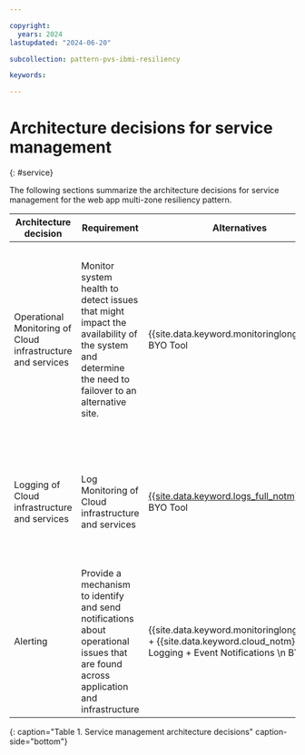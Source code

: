 ```yaml
---

copyright:
  years: 2024
lastupdated: "2024-06-20"

subcollection: pattern-pvs-ibmi-resiliency

keywords:

---
```


# Architecture decisions for service management
{: #service}

The following sections summarize the architecture decisions for service management for the web app multi-zone resiliency pattern.


| Architecture decision | Requirement | Alternatives | Decision | Rationale |
|------|------|-------|------|------|
| Operational Monitoring of Cloud infrastructure and services | Monitor system health to detect issues that might impact the availability of the system and determine the need to failover to an alternative site. | {{site.data.keyword.monitoringlong_notm}}  BYO Tool | {{site.data.keyword.monitoringlong_notm}} | * {{site.data.keyword.monitoringlong_notm}} provides visibility, alerting, and troubleshooting for PowerVS workspaces. \n * {{site.data.keyword.monitoringlong_notm}} collects and monitors operational metrics for cloud infrastructure as well as the cloud platform and services and provides a single view for all metrics \n * Monitoring of PowerVC metrics with {{site.data.keyword.monitoringlong_notm}} dashboards that are operated by Sysdig in partnership with {{site.data.keyword.IBM_notm}} /n * Cloud Native tools such as NMON can also be used. |
| Logging of Cloud infrastructure and services | Log Monitoring of Cloud infrastructure and services | [{{site.data.keyword.logs_full_notm}}](/docs/cloud-logs?topic=cloud-logs-getting-started) \n BYO Tool | [{{site.data.keyword.logs_full_notm}}](/docs/cloud-logs?topic=cloud-logs-getting-started) | * Recommended tool for infra Logging for any non-VMWare workloads. \n Ingestion and integration with other tools for diagnosis and alerts \n * Ingestion and integration with other tools for diagnosis and alerts \n * {{site.data.keyword.logs_full_notm}} collects operational logs from applications, platform resources, and infrastructure and provides interfaces to view and analyze all logs. |
| Alerting                                                    | Provide a mechanism to identify and send notifications about operational issues that are found across application and infrastructure | {{site.data.keyword.monitoringlong_notm}} + {{site.data.keyword.cloud_notm}} Logging + Event Notifications \n BYO Tool | {{site.data.keyword.monitoringlong_notm}} + {{site.data.keyword.cloud_notm}} Logging + Event Notifications | * {{site.data.keyword.monitoringlong_notm}} and {{site.data.keyword.cloud_notm}} Logging support the configuration of alerts to detect operational issues and send notifications to targeted channels. \n * Event Notifications are used to route the alert events to service destinations to automate response actions. \n * Full stack observability for application and infrastructure when combined with Pager Duty + ServiceNow (SNOW) + Customer SIEM                                                     |
{: caption="Table 1. Service management architecture decisions" caption-side="bottom"}
